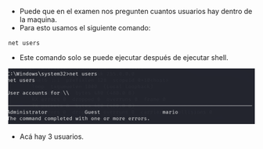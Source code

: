 - Puede que en el examen nos pregunten cuantos usuarios hay dentro de la maquina.
- Para esto usamos el siguiente comando:
```
net users
```
- Este comando solo se puede ejecutar después de ejecutar shell.

![](../Imagenes/Pasted%20image%2020250112153650.png)
- Acá hay 3 usuarios.